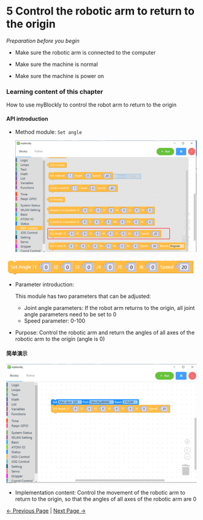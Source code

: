 # 5 Control the robotic arm to return to the origin

<i>Preparation before you begin</i>

- Make sure the robotic arm is connected to the computer

- Make sure the machine is normal

- Make sure the machine is power on

### Learning content of this chapter

How to use myBlockly to control the robot arm to return to the origin

#### API introduction

* Method module: `Set angle`

  <img src="../../../../resources/5-BasicApplication/5.2.1/pi/img/case/go_zero_item.png" style="zoom: 50%;" />



<img src="../../../../resources/5-BasicApplication/5.2.1/pi/img/blocks/mid/8.png"  />

* Parameter introduction:

  This module has two parameters that can be adjusted:

  - Joint angle parameters: If the robot arm returns to the origin, all joint angle parameters need to be set to 0

  * Speed parameter: 0-100

* Purpose: Control the robotic arm and return the angles of all axes of the robotic arm to the origin (angle is 0)



#### 简单演示

<img src="../../../../resources/5-BasicApplication/5.2.1/pi/img/case/gozero.png" style="zoom: 80%;" />



* Implementation content: Control the movement of the robotic arm to return to the origin, so that the angles of all axes of the robotic arm are 0



 [← Previous Page](./4-ControlRGB.md) | [Next Page →](./6-ControlSingleJoint.md)